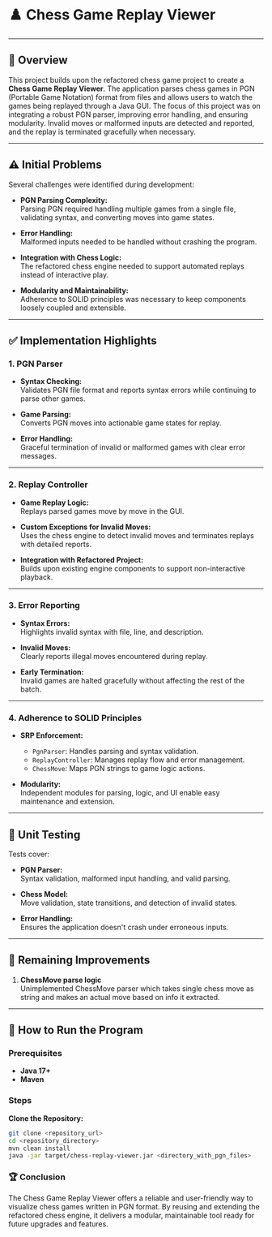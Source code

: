 # ♟️ Chess Game Replay Viewer

---

## 🔧 Overview

This project builds upon the refactored chess game project to create a **Chess Game Replay Viewer**. The application parses chess games in PGN (Portable Game Notation) format from files and allows users to watch the games being replayed through a Java GUI. The focus of this project was on integrating a robust PGN parser, improving error handling, and ensuring modularity. Invalid moves or malformed inputs are detected and reported, and the replay is terminated gracefully when necessary.

---

## ⚠️ Initial Problems

Several challenges were identified during development:

- **PGN Parsing Complexity:**  
  Parsing PGN required handling multiple games from a single file, validating syntax, and converting moves into game states.

- **Error Handling:**  
  Malformed inputs needed to be handled without crashing the program.

- **Integration with Chess Logic:**  
  The refactored chess engine needed to support automated replays instead of interactive play.

- **Modularity and Maintainability:**  
  Adherence to SOLID principles was necessary to keep components loosely coupled and extensible.

---

## ✅ Implementation Highlights

### 1. PGN Parser

- **Syntax Checking:**  
  Validates PGN file format and reports syntax errors while continuing to parse other games.

- **Game Parsing:**  
  Converts PGN moves into actionable game states for replay.

- **Error Handling:**  
  Graceful termination of invalid or malformed games with clear error messages.

---

### 2. Replay Controller

- **Game Replay Logic:**  
  Replays parsed games move by move in the GUI.

- **Custom Exceptions for Invalid Moves:**  
  Uses the chess engine to detect invalid moves and terminates replays with detailed reports.

- **Integration with Refactored Project:**  
  Builds upon existing engine components to support non-interactive playback.

---

### 3. Error Reporting

- **Syntax Errors:**  
  Highlights invalid syntax with file, line, and description.

- **Invalid Moves:**  
  Clearly reports illegal moves encountered during replay.

- **Early Termination:**  
  Invalid games are halted gracefully without affecting the rest of the batch.

---

### 4. Adherence to SOLID Principles

- **SRP Enforcement:**
    - `PgnParser`: Handles parsing and syntax validation.
    - `ReplayController`: Manages replay flow and error management.
    - `ChessMove`: Maps PGN strings to game logic actions.

- **Modularity:**  
  Independent modules for parsing, logic, and UI enable easy maintenance and extension.

---

## 🧪 Unit Testing

Tests cover:

- **PGN Parser:**  
  Syntax validation, malformed input handling, and valid parsing.

- **Chess Model:**  
  Move validation, state transitions, and detection of invalid states.

- **Error Handling:**  
  Ensures the application doesn't crash under erroneous inputs.

---

## 🧠 Remaining Improvements

1. **ChessMove parse logic**  
   Unimplemented ChessMove parser which takes single chess move as string and makes an actual move based on info it extracted.

---

## 🚀 How to Run the Program

### Prerequisites

- **Java 17+**
- **Maven**

### Steps

**Clone the Repository:**
```bash
git clone <repository_url>
cd <repository_directory>
mvn clean install
java -jar target/chess-replay-viewer.jar <directory_with_pgn_files>
```

### 🏆 Conclusion
The Chess Game Replay Viewer offers a reliable and user-friendly way to visualize chess games written in PGN format. By reusing and extending the refactored chess engine, it delivers a modular, maintainable tool ready for future upgrades and features.
